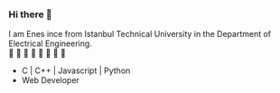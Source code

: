 ### Hi there 👋

I am Enes ince from Istanbul Technical University in the Department of Electrical Engineering.
\
 🐝  🐝  🐝  🐝  🐝  🐝  🐝  🐝

- C | C++ | Javascript | Python
- Web Developer
